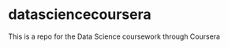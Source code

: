 datasciencecoursera
===================

This is a repo for the Data Science coursework through Coursera
